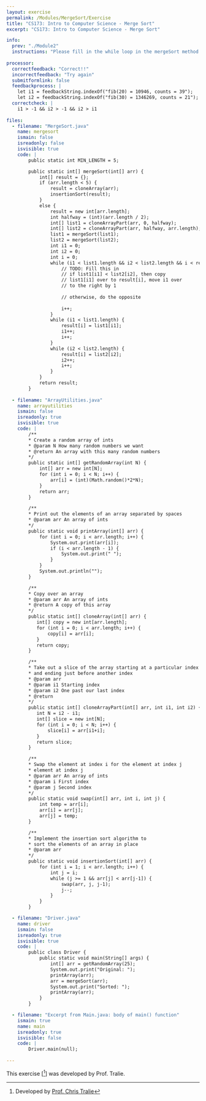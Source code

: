```yaml
---
layout: exercise
permalink: /Modules/MergeSort/Exercise
title: "CS173: Intro to Computer Science - Merge Sort"
excerpt: "CS173: Intro to Computer Science - Merge Sort"

info:
  prev: "./Module2"
  instructions: "Please fill in the while loop in the mergeSort method that performs the merging step.  Below is the majority of the code for merge sort, as well as some array utilities we wrote last lab. The main method fills in a random array, prints that array, calls the mergeSort method, and then prints the result. If you've done this properly, the resulting array will come back in sorted order. At this point, a survey will pop up. Please input your name, and also copy in the code that you wrote in the while loop."
  
processor:  
  correctfeedback: "Correct!!" 
  incorrectfeedback: "Try again"
  submitformlink: false
  feedbackprocess: | 
    let i1 = feedbackString.indexOf("fib(20) = 10946, counts = 39");
    let i2 = feedbackString.indexOf("fib(30) = 1346269, counts = 21"); 
  correctcheck: |
    i1 > -1 && i2 > -1 && i2 > i1
 
files:
  - filename: "MergeSort.java"
    name: mergesort
    ismain: false
    isreadonly: false
    isvisible: true
    code: |
        public static int MIN_LENGTH = 5;

        public static int[] mergeSort(int[] arr) {
            int[] result = {};
            if (arr.length < 5) {
                result = cloneArray(arr);
                insertionSort(result);
            }
            else {
                result = new int[arr.length];
                int halfway = (int)(arr.length / 2);
                int[] list1 = cloneArrayPart(arr, 0, halfway);
                int[] list2 = cloneArrayPart(arr, halfway, arr.length);
                list1 = mergeSort(list1);
                list2 = mergeSort(list2);
                int i1 = 0;
                int i2 = 0;
                int i = 0;
                while (i1 < list1.length && i2 < list2.length && i < result.length) {
                    // TODO: Fill this in
                    // if list1[i1] < list2[i2], then copy 
                    // list1[i1] over to result[i], move i1 over
                    // to the right by 1
                    
                    // otherwise, do the opposite
                    
                    i++;
                }
                while (i1 < list1.length) {
                    result[i] = list1[i1];
                    i1++;
                    i++;
                }
                while (i2 < list2.length) {
                    result[i] = list2[i2];
                    i2++;
                    i++;
                }
            }
            return result;
        }    
    
  - filename: "ArrayUtilities.java"
    name: arrayutilities
    ismain: false
    isreadonly: true
    isvisible: true
    code: |
        /**
        * Create a random array of ints
        * @param N How many random numbers we want
        * @return An array with this many random numbers
        */
        public static int[] getRandomArray(int N) {
            int[] arr = new int[N];
            for (int i = 0; i < N; i++) {
                arr[i] = (int)(Math.random()*2*N);
            }
            return arr;
        }

        /**
        * Print out the elements of an array separated by spaces
        * @param arr An array of ints
        */
        public static void printArray(int[] arr) {
            for (int i = 0; i < arr.length; i++) {
                System.out.print(arr[i]);
                if (i < arr.length - 1) {
                    System.out.print(" ");
                }
            }
            System.out.println("");
        }

        /**
        * Copy over an array
        * @param arr An array of ints
        * @return A copy of this array
        */
        public static int[] cloneArray(int[] arr) {
           int[] copy = new int[arr.length];
           for (int i = 0; i < arr.length; i++) {
               copy[i] = arr[i];
           }
           return copy;
        }

        /**
        * Take out a slice of the array starting at a particular index
        * and ending just before another index
        * @param arr
        * @param i1 Starting index
        * @param i2 One past our last index
        * @return 
        */
        public static int[] cloneArrayPart(int[] arr, int i1, int i2) {
           int N = i2 - i1;
           int[] slice = new int[N];
           for (int i = 0; i < N; i++) {
               slice[i] = arr[i1+i];
           }
           return slice;
        }

        /**
        * Swap the element at index i for the element at index j
        * element at index j
        * @param arr An array of ints
        * @param i First index
        * @param j Second index
        */
        public static void swap(int[] arr, int i, int j) {
            int temp = arr[i];
            arr[i] = arr[j];
            arr[j] = temp;
        }

        /**
        * Implement the insertion sort algorithm to
        * sort the elements of an array in place
        * @param arr 
        */
        public static void insertionSort(int[] arr) {
            for (int i = 1; i < arr.length; i++) {
                int j = i;
                while (j >= 1 && arr[j] < arr[j-1]) {
                    swap(arr, j, j-1);
                    j--;
                }
            }
        }

  - filename: "Driver.java"
    name: driver
    ismain: false
    isreadonly: true
    isvisible: true
    code: | 
        public class Driver {
            public static void main(String[] args) {
                int[] arr = getRandomArray(25);
                System.out.print("Original: ");
                printArray(arr);
                arr = mergeSort(arr);
                System.out.print("Sorted: ");
                printArray(arr);
            }
        }    

  - filename: "Excerpt from Main.java: body of main() function"
    ismain: true
    name: main
    isreadonly: true
    isvisible: false
    code: |
        Driver.main(null);
        
---
```


This exercise \[[^1]\] was developed by Prof. Tralie.

[^1]: Developed by [Prof. Chris Tralie](https://www.ursinus.edu/live/profiles/4502-christopher-j-tralie)